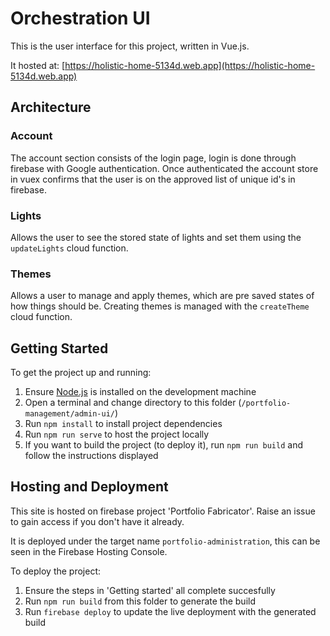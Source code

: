 # Orchestration UI
This is the user interface for this project, written in Vue.js.

It hosted at: [https://holistic-home-5134d.web.app](https://holistic-home-5134d.web.app)

## Architecture

### Account
The account section consists of the login page, login is done through firebase with Google authentication. Once authenticated the account store in vuex confirms that the user is on the approved list of unique id's in firebase.

### Lights
Allows the user to see the stored state of lights and set them using the `updateLights` cloud function.

### Themes
Allows a user to manage and apply themes, which are pre saved states of how things should be. Creating themes is managed with the `createTheme` cloud function.


## Getting Started
To get the project up and running:

1. Ensure [Node.js](https://nodejs.org) is installed on the development machine
2. Open a terminal and change directory to this folder (`/portfolio-management/admin-ui/`)
3. Run `npm install` to install project dependencies
4. Run `npm run serve` to host the project locally
5. If you want to build the project (to deploy it), run `npm run build` and follow the instructions displayed


## Hosting and Deployment
This site is hosted on firebase project 'Portfolio Fabricator'. Raise an issue to gain access if you don't have it already.

It is deployed under the target name `portfolio-administration`, this can be seen in the Firebase Hosting Console.

To deploy the project:
1. Ensure the steps in 'Getting started' all complete succesfully
2. Run `npm run build` from this folder to generate the build
3. Run `firebase deploy` to update the live deployment with the generated build